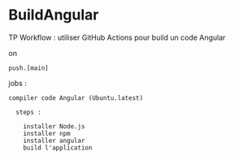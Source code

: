 # BuildAngular
TP Workflow : utiliser GitHub Actions pour build un code Angular 

  on
  
    push.[main]
  
  jobs : 

    compiler code Angular (Ubuntu.latest)
    
      steps :
    
        installer Node.js
        installer npm
        installer angular
        build l'application 
